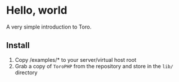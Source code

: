 # Hello, world

A very simple introduction to Toro.

## Install

1. Copy /examples/* to your server/virtual host root
2. Grab a copy of `ToroPHP` from the repository and store in the `lib/` directory